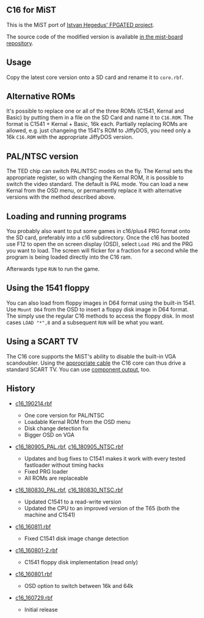 C16 for MiST
------------

This is the MiST port of [Istvan Hegedus' FPGATED project](https://hackaday.io/project/11460-fpgated).

The source code of the modified version is available [in the mist-board repository](https://github.com/mist-devel/mist-board/tree/master/cores/c16).

Usage
-----

Copy the latest core version onto a SD card and rename it to ```core.rbf```.

Alternative ROMs
----------------

It's possible to replace one or all of the three ROMs (C1541, Kernal and Basic) by
putting them in a file on the SD Card and name it to ```C16.ROM```. The format is
C1541 + Kernal + Basic, 16k each. Partially replacing ROMs are allowed, e.g. just
changeing the 1541's ROM to JiffyDOS, you need only a 16k ```C16.ROM``` with the
appropriate JiffyDOS version.

PAL/NTSC version
----------------

The TED chip can switch PAL/NTSC modes on the fly. The Kernal sets the
appropriate register, so with changing the Kernal ROM, it is possible to switch
the video standard. The default is PAL mode.
You can load a new Kernal from the OSD menu, or permamently replace it
with alternative versions with the method described above.

Loading and running programs
----------------------------

You probably also want to put some games in c16/plus4 PRG format onto
the SD card, preferably into a c16 subdirectory. Once the c16 has
booted use F12 to open the on screen display (OSD), select ```Load PRG```
and the PRG you want to load. The screen will flicker for a fraction
for a second while the program is being loaded directly into the C16
ram.

Afterwards type ```RUN``` to run the game.

Using the 1541 floppy
---------------------

You can also load from floppy images in D64 format using the built-in
1541. Use ```Mount D64``` from the OSD to insert a floppy disk image
in D64 format. The simply use the regular C16 methods to access the 
floppy disk. In most cases ```LOAD "*",8``` and a subsequent ```RUN```
will be what you want.

Using a SCART TV
----------------

The C16 core supports the MiST's ability to disable the built-in VGA
scandoubler. Using the [appropriate cable](https://github.com/mist-devel/mist-board/wiki/ScartCable) the C16 core can thus drive a standard SCART TV.
You can use [component output](https://github.com/mist-devel/mist-board/wiki/YPbPr_Cable), too.

History
-------
* [c16_190214.rbf](https://github.com/mist-devel/mist-binaries/raw/master/cores/c16/c16_190214_PAL.rbf)
  - One core version for PAL/NTSC
  - Loadable Kernal ROM from the OSD menu
  - Disk change detection fix
  - Bigger OSD on VGA

* [c16_180905_PAL.rbf](https://github.com/mist-devel/mist-binaries/raw/master/cores/c16/c16_180905_PAL.rbf),
  [c16_180905_NTSC.rbf](https://github.com/mist-devel/mist-binaries/raw/master/cores/c16/c16_180905_NTSC.rbf)
  - Updates and bug fixes to C1541 makes it work with every tested fastloader without timing hacks
  - Fixed PRG loader
  - All ROMs are replaceable

* [c16_180830_PAL.rbf](https://github.com/mist-devel/mist-binaries/raw/master/cores/c16/old/c16_180830_PAL.rbf),
  [c16_180830_NTSC.rbf](https://github.com/mist-devel/mist-binaries/raw/master/cores/c16/old/c16_180830_NTSC.rbf)
  - Updated C1541 to a read-write version
  - Updated the CPU to an improved version of the T65 (both the machine and C1541)

* [c16_160811.rbf](https://github.com/mist-devel/mist-binaries/raw/master/cores/c16/old/c16_160811.rbf)
  - Fixed C1541 disk image change detection

* [c16_160801-2.rbf](https://github.com/mist-devel/mist-binaries/raw/master/cores/c16/old/c16_160801-2.rbf)
  - C1541 floppy disk implementation (read only)

* [c16_160801.rbf](https://github.com/mist-devel/mist-binaries/raw/master/cores/c16/old/c16_160801.rbf)
  - OSD option to switch between 16k and 64k

* [c16_160729.rbf](https://github.com/mist-devel/mist-binaries/raw/master/cores/c16/old/c16_160729.rbf)
  - Initial release
